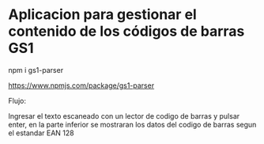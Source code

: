 # Aplicacion para gestionar el contenido de los códigos de barras GS1

npm i gs1-parser

https://www.npmjs.com/package/gs1-parser

Flujo:

Ingresar el texto escaneado con un lector de codigo de barras y pulsar enter, en la parte inferior se mostraran los datos del codigo de barras segun el estandar EAN 128
